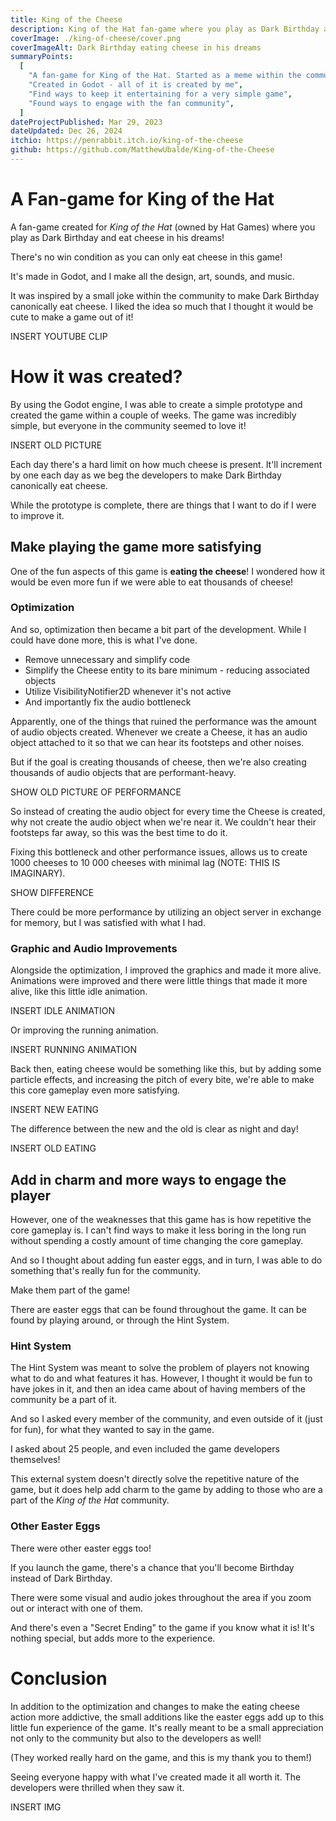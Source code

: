 ```yaml
---
title: King of the Cheese
description: King of the Hat fan-game where you play as Dark Birthday and eat cheese in his dreams
coverImage: ./king-of-cheese/cover.png
coverImageAlt: Dark Birthday eating cheese in his dreams
summaryPoints:
  [
    "A fan-game for King of the Hat. Started as a meme within the community",
    "Created in Godot - all of it is created by me",
    "Find ways to keep it entertaining for a very simple game",
    "Found ways to engage with the fan community",
  ]
dateProjectPublished: Mar 29, 2023
dateUpdated: Dec 26, 2024
itchio: https://penrabbit.itch.io/king-of-the-cheese
github: https://github.com/MatthewUbalde/King-of-the-Cheese
---
```


# A Fan-game for King of the Hat

A fan-game created for _King of the Hat_ (owned by Hat Games) where you play as Dark Birthday and eat cheese in his dreams!

There's no win condition as you can only eat cheese in this game!

It's made in Godot, and I make all the design, art, sounds, and music.

It was inspired by a small joke within the community to make Dark Birthday canonically eat cheese. I liked the idea so much that I thought it would be cute to make a game out of it!

INSERT YOUTUBE CLIP

# How it was created?

By using the Godot engine, I was able to create a simple prototype and created the game within a couple of weeks. The game was incredibly simple, but everyone in the community seemed to love it!

INSERT OLD PICTURE

Each day there's a hard limit on how much cheese is present. It'll increment by one each day as we beg the developers to make Dark Birthday canonically eat cheese.

While the prototype is complete, there are things that I want to do if I were to improve it.

## Make playing the game more satisfying

One of the fun aspects of this game is **eating the cheese**! I wondered how it would be even more fun if we were able to eat thousands of cheese!

### Optimization

And so, optimization then became a bit part of the development. While I could have done more, this is what I've done.

- Remove unnecessary and simplify code
- Simplify the Cheese entity to its bare minimum - reducing associated objects
- Utilize VisibilityNotifier2D whenever it's not active
- And importantly fix the audio bottleneck

Apparently, one of the things that ruined the performance was the amount of audio objects created. Whenever we create a Cheese, it has an audio object attached to it so that we can hear its footsteps and other noises.

But if the goal is creating thousands of cheese, then we're also creating thousands of audio objects that are performant-heavy.

SHOW OLD PICTURE OF PERFORMANCE

So instead of creating the audio object for every time the Cheese is created, why not create the audio object when we're near it. We couldn't hear their footsteps far away, so this was the best time to do it.

Fixing this bottleneck and other performance issues, allows us to create 1000 cheeses to 10 000 cheeses with minimal lag (NOTE: THIS IS IMAGINARY).

SHOW DIFFERENCE

There could be more performance by utilizing an object server in exchange for memory, but I was satisfied with what I had.

### Graphic and Audio Improvements

Alongside the optimization, I improved the graphics and made it more alive. Animations were improved and there were little things that made it more alive, like this little idle animation.

INSERT IDLE ANIMATION

Or improving the running animation.

INSERT RUNNING ANIMATION

Back then, eating cheese would be something like this, but by adding some particle effects, and increasing the pitch of every bite, we're able to make this core gameplay even more satisfying.

INSERT NEW EATING

The difference between the new and the old is clear as night and day!

INSERT OLD EATING

## Add in charm and more ways to engage the player

However, one of the weaknesses that this game has is how repetitive the core gameplay is. I can't find ways to make it less boring in the long run without spending a costly amount of time changing the core gameplay.

And so I thought about adding fun easter eggs, and in turn, I was able to do something that's really fun for the community.

Make them part of the game!

There are easter eggs that can be found throughout the game. It can be found by playing around, or through the Hint System.

### Hint System

The Hint System was meant to solve the problem of players not knowing what to do and what features it has. However, I thought it would be fun to have jokes in it, and then an idea came about of having members of the community be a part of it.

And so I asked every member of the community, and even outside of it (just for fun), for what they wanted to say in the game.

I asked about 25 people, and even included the game developers themselves!

This external system doesn't directly solve the repetitive nature of the game, but it does help add charm to the game by adding to those who are a part of the _King of the Hat_ community.

### Other Easter Eggs

There were other easter eggs too!

If you launch the game, there's a chance that you'll become Birthday instead of Dark Birthday.

There were some visual and audio jokes throughout the area if you zoom out or interact with one of them.

And there's even a "Secret Ending" to the game if you know what it is! It's nothing special, but adds more to the experience.

# Conclusion

In addition to the optimization and changes to make the eating cheese action more addictive, the small additions like the easter eggs add up to this little fun experience of the game. It's really meant to be a small appreciation not only to the community but also to the developers as well!

(They worked really hard on the game, and this is my thank you to them!)

Seeing everyone happy with what I've created made it all worth it. The developers were thrilled when they saw it.

INSERT IMG
